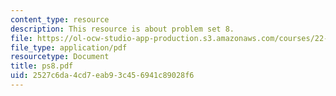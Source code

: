 ```yaml
---
content_type: resource
description: This resource is about problem set 8.
file: https://ol-ocw-studio-app-production.s3.amazonaws.com/courses/22-101-applied-nuclear-physics-fall-2006/2527c6da4cd7eab93c456941c89028f6_ps8.pdf
file_type: application/pdf
resourcetype: Document
title: ps8.pdf
uid: 2527c6da-4cd7-eab9-3c45-6941c89028f6
---
```

